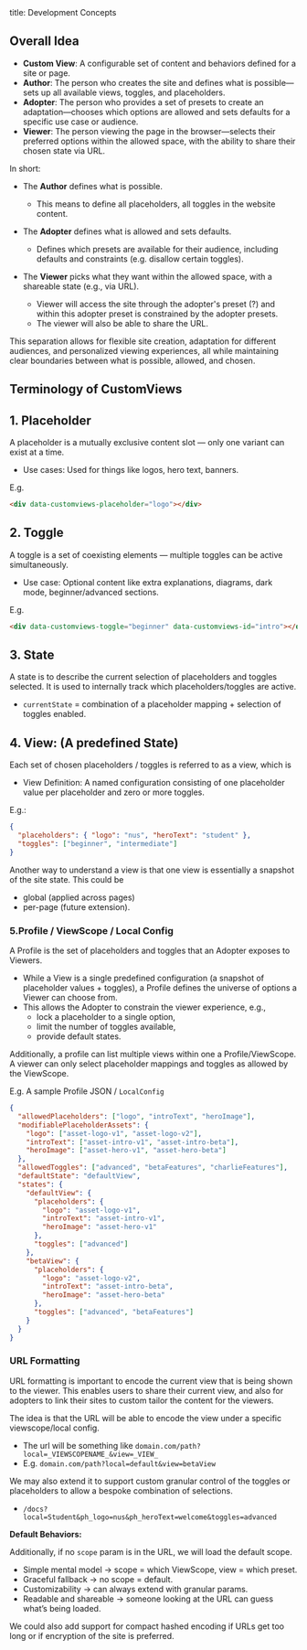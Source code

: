 <frontmatter>
  title: Development Concepts
</frontmatter>

<br>

## Overall Idea

- **Custom View**: A configurable set of content and behaviors defined for a site or page.
- **Author**: The person who creates the site and defines what is possible—sets up all available views, toggles, and placeholders.
- **Adopter**: The person who provides a set of presets to create an adaptation—chooses which options are allowed and sets defaults for a specific use case or audience.
- **Viewer**: The person viewing the page in the browser—selects their preferred options within the allowed space, with the ability to share their chosen state via URL.

In short:
- The **Author** defines what is possible.
  - This means to define all placeholders, all toggles in the website content.

- The **Adopter** defines what is allowed and sets defaults.
  - Defines which presets are available for their audience, including defaults and constraints (e.g. disallow certain toggles).

- The **Viewer** picks what they want within the allowed space, with a shareable state (e.g., via URL).
  - Viewer will access the site through the adopter's preset (?) and within this adopter preset is constrained by the adopter presets.
  - The viewer will also be able to share the URL.

This separation allows for flexible site creation, adaptation for different audiences, and personalized viewing experiences, all while maintaining clear boundaries between what is possible, allowed, and chosen.


## Terminology of CustomViews

## 1. Placeholder

A placeholder is a mutually exclusive content slot — only one variant can exist at a time.
* Use cases: Used for things like logos, hero text, banners.

E.g.
```html
<div data-customviews-placeholder="logo"></div>
```

## 2. Toggle

A toggle is a set of coexisting elements — multiple toggles can be active simultaneously.
* Use case: Optional content like extra explanations, diagrams, dark mode, beginner/advanced sections.

E.g.
```html
<div data-customviews-toggle="beginner" data-customviews-id="intro"></div>
```

## 3. State

A state is to describe the current selection of placeholders and toggles selected. It is used to internally track which placeholders/toggles are active.
* `currentState` = combination of a placeholder mapping + selection of toggles enabled.

## 4. View: (A predefined State)

Each set of chosen placeholders / toggles is referred to as a view, which is
* View Definition: A named configuration consisting of one placeholder value per placeholder and zero or more toggles.

E.g.:

```json
{
  "placeholders": { "logo": "nus", "heroText": "student" },
  "toggles": ["beginner", "intermediate"]
}
```

Another way to understand a view is that one view is essentially a snapshot of the site state. This could be 
* global (applied across pages)
* per-page (future extension).

### 5.Profile / ViewScope / Local Config

A Profile is the set of placeholders and toggles that an Adopter exposes to Viewers.
* While a View is a single predefined configuration (a snapshot of placeholder values + toggles), a Profile defines the universe of options a Viewer can choose from.
* This allows the Adopter to constrain the viewer experience, e.g.,
  * lock a placeholder to a single option,
  * limit the number of toggles available,
  * provide default states.

Additionally, a profile can list multiple views within one a Profile/ViewScope.
A viewer can only select placeholder mappings and toggles as allowed by the ViewScope.

E.g. A sample Profile JSON / `LocalConfig`
```json
{
  "allowedPlaceholders": ["logo", "introText", "heroImage"],
  "modifiablePlaceholderAssets": {
    "logo": ["asset-logo-v1", "asset-logo-v2"],
    "introText": ["asset-intro-v1", "asset-intro-beta"],
    "heroImage": ["asset-hero-v1", "asset-hero-beta"]
  },
  "allowedToggles": ["advanced", "betaFeatures", "charlieFeatures"],
  "defaultState": "defaultView",
  "states": {
    "defaultView": {
      "placeholders": {
        "logo": "asset-logo-v1",
        "introText": "asset-intro-v1",
        "heroImage": "asset-hero-v1"
      },
      "toggles": ["advanced"]
    },
    "betaView": {
      "placeholders": {
        "logo": "asset-logo-v2",
        "introText": "asset-intro-beta",
        "heroImage": "asset-hero-beta"
      },
      "toggles": ["advanced", "betaFeatures"]
    }
  }
}
```

### URL Formatting

URL formatting is important to encode the current view that is being shown to the viewer. This enables users to share their current view, and also for adopters to link their 
sites to custom tailor the content for the viewers.

The idea is that the URL will be able to encode the view under a specific viewscope/local config.
* The url will be something like `domain.com/path?local=_VIEWSCOPENAME_&view=_VIEW_`
* E.g. `domain.com/path?local=default&view=betaView`

We may also extend it to support custom granular control of the toggles or placeholders to allow a bespoke combination of selections.
* `/docs?local=Student&ph_logo=nus&ph_heroText=welcome&toggles=advanced`


**Default Behaviors:**

Additionally, if no `scope` param is in the URL, we will load the default scope. 

* Simple mental model → scope = which ViewScope, view = which preset.
* Graceful fallback → no scope = default.
* Customizability → can always extend with granular params.
* Readable and shareable → someone looking at the URL can guess what’s being loaded.

We could also add support for compact hashed encoding if URLs get too long or if encryption of the site is preferred.





